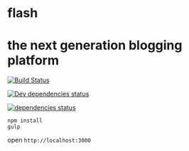 flash
====

# the next generation blogging platform

[![Build Status](https://secure.travis-ci.org/vesparny/flash.svg)](http://travis-ci.org/vesparny/flash)

[![Dev dependencies status](https://david-dm.org/vesparny/flash/dev-status.svg?style=flat)](https://david-dm.org/vesparny/flash#info=devDependencies "Dependency status")

[![dependencies status](https://david-dm.org/vesparny/flash/status.svg?style=flat)](https://david-dm.org/vesparny/flash#info=dependencies "Dependency status")

```
npm install
gulp
```
open `http://localhost:3000`
